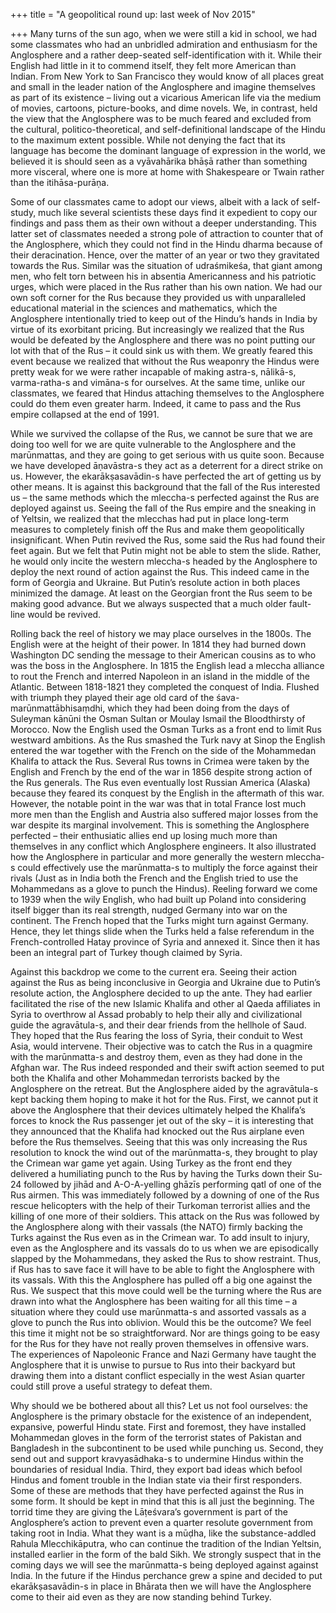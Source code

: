 +++
title = "A geopolitical round up: last week of Nov 2015"

+++
Many turns of the sun ago, when we were still a kid in school, we had
some classmates who had an unbridled admiration and enthusiasm for the
Anglosphere and a rather deep-seated self-identification with it. While
their English had little in it to commend itself, they felt more
American than Indian. From New York to San Francisco they would know of
all places great and small in the leader nation of the Anglosphere and
imagine themselves as part of its existence – living out a vicarious
American life via the medium of movies, cartoons, picture-books, and
dime novels. We, in contrast, held the view that the Anglosphere was to
be much feared and excluded from the cultural, politico-theoretical, and
self-definitional landscape of the Hindu to the maximum extent possible.
While not denying the fact that its language has become the dominant
language of expression in the world, we believed it is should seen as a
vyāvahārika bhāṣā rather than something more visceral, where one is more
at home with Shakespeare or Twain rather than the itihāsa-purāṇa.

Some of our classmates came to adopt our views, albeit with a lack of
self-study, much like several scientists these days find it expedient to
copy our findings and pass them as their own without a deeper
understanding. This latter set of classmates needed a strong pole of
attraction to counter that of the Anglosphere, which they could not find
in the Hindu dharma because of their deracination. Hence, over the
matter of an year or two they gravitated towards the Rus. Similar was
the situation of udraśmikeśa, that giant among men, who felt torn
between his in absentia Americanness and his patriotic urges, which were
placed in the Rus rather than his own nation. We had our own soft corner
for the Rus because they provided us with unparalleled educational
material in the sciences and mathematics, which the Anglosphere
intentionally tried to keep out of the Hindu’s hands in India by virtue
of its exorbitant pricing. But increasingly we realized that the Rus
would be defeated by the Anglosphere and there was no point putting our
lot with that of the Rus – it could sink us with them. We greatly feared
this event because we realized that without the Rus weaponry the Hindus
were pretty weak for we were rather incapable of making astra-s,
nālikā-s, varma-ratha-s and vimāna-s for ourselves. At the same time,
unlike our classmates, we feared that Hindus attaching themselves to the
Anglosphere could do them even greater harm. Indeed, it came to pass and
the Rus empire collapsed at the end of 1991.

While we survived the collapse of the Rus, we cannot be sure that we are
doing too well for we are quite vulnerable to the Anglosphere and the
marūnmattas, and they are going to get serious with us quite soon.
Because we have developed āṇavāstra-s they act as a deterrent for a
direct strike on us. However, the ekarākṣasavādin-s have perfected the
art of getting us by other means. It is against this background that the
fall of the Rus interested us – the same methods which the mleccha-s
perfected against the Rus are deployed against us. Seeing the fall of
the Rus empire and the sneaking in of Yeltsin, we realized that the
mlecchas had put in place long-term measures to completely finish off
the Rus and make them geopolitically insignificant. When Putin revived
the Rus, some said the Rus had found their feet again. But we felt that
Putin might not be able to stem the slide. Rather, he would only
incite the western mleccha-s headed by the Anglosphere to deploy the
next round of action against the Rus. This indeed came in the form of
Georgia and Ukraine. But Putin’s resolute action in both places
minimized the damage. At least on the Georgian front the Rus seem to be
making good advance. But we always suspected that a much older
fault-line would be revived.

Rolling back the reel of history we may place ourselves in the 1800s.
The English were at the height of their power. In 1814 they had burned
down Washington DC sending the message to their American cousins as to
who was the boss in the Anglosphere. In 1815 the English lead a mleccha
alliance to rout the French and interred Napoleon in an island in the
middle of the Atlantic. Between 1818-1821 they completed the conquest of
India. Flushed with triumph they played their age old card of the
śava-marūnmattābhisaṃdhi, which they had been doing from the days of
Suleyman kānūni the Osman Sultan or Moulay Ismail the Bloodthirsty of
Morocco. Now the English used the Osman Turks as a front end to limit
Rus westward ambitions. As the Rus smashed the Turk navy at Sinop the
English entered the war together with the French on the side of the
Mohammedan Khalifa to attack the Rus. Several Rus towns in Crimea were
taken by the English and French by the end of the war in 1856 despite
strong action of the Rus generals. The Rus even eventually lost Russian
America (Alaska) because they feared its conquest by the English in the
aftermath of this war. However, the notable point in the war was that in
total France lost much more men than the English and Austria also
suffered major losses from the war despite its marginal involvement.
This is something the Anglosphere perfected – their enthusiatic allies
end up losing much more than themselves in any conflict which
Anglosphere engineers. It also illustrated how the Anglosphere in
particular and more generally the western mleccha-s could effectively
use the marūnmatta-s to multiply the force against their rivals (Just as
in India both the French and the English tried to use the Mohammedans as
a glove to punch the Hindus). Reeling forward we come to 1939 when the
wily English, who had built up Poland into considering itself bigger
than its real strength, nudged Germany into war on the continent. The
French hoped that the Turks might turn against Germany. Hence, they let
things slide when the Turks held a false referendum in the
French-controlled Hatay province of Syria and annexed it. Since then it
has been an integral part of Turkey though claimed by Syria.

Against this backdrop we come to the current era. Seeing their action
against the Rus as being inconclusive in Georgia and Ukraine due to
Putin’s resolute action, the Anglosphere decided to up the ante. They
had earlier facilitated the rise of the new Islamic Khalifa and other al
Qaeda affiliates in Syria to overthrow al Assad probably to help their
ally and civilizational guide the agravātula-s, and their dear friends
from the hellhole of Saud. They hoped that the Rus fearing the loss of
Syria, their conduit to West Asia, would intervene. Their objective was
to catch the Rus in a quagmire with the marūnmatta-s and destroy them,
even as they had done in the Afghan war. The Rus indeed responded and
their swift action seemed to put both the Khalifa and other Mohammedan
terrorists backed by the Anglosphere on the retreat. But the Anglosphere
aided by the agravātula-s kept backing them hoping to make it hot for
the Rus. First, we cannot put it above the Anglosphere that their
devices ultimately helped the Khalifa’s forces to knock the Rus
passenger jet out of the sky – it is interesting that they announced
that the Khalifa had knocked out the Rus airplane even before the Rus
themselves. Seeing that this was only increasing the Rus resolution to
knock the wind out of the marūnmatta-s, they brought to play the Crimean
war game yet again. Using Turkey as the front end they delivered a
humiliating punch to the Rus by having the Turks down their Su-24
followed by jihād and A-O-A-yelling ghāzīs performing qatl of one of the
Rus airmen. This was immediately followed by a downing of one of the Rus
rescue helicopters with the help of their Turkoman terrorist allies and
the killing of one more of their soldiers. This attack on the Rus was
followed by the Anglosphere along with their vassals (the NATO) firmly
backing the Turks against the Rus even as in the Crimean war. To add
insult to injury, even as the Anglosphere and its vassals do to us when
we are episodically slapped by the Mohammedans, they asked the Rus to
show restraint. Thus, if Rus has to save face it will have to be able to
fight the Anglosphere with its vassals. With this the Anglosphere has
pulled off a big one against the Rus. We suspect that this move could
well be the turning where the Rus are drawn into what the Anglosphere
has been waiting for all this time – a situation where they could use
marūnmatta-s and assorted vassals as a glove to punch the Rus into
oblivion. Would this be the outcome? We feel this time it might not be
so straightforward. Nor are things going to be easy for the Rus for they
have not really proven themselves in offensive wars. The experiences of
Napoleonic France and Nazi Germany have taught the Anglosphere that it
is unwise to pursue to Rus into their backyard but drawing them into a
distant conflict especially in the west Asian quarter could still prove
a useful strategy to defeat them.

Why should we be bothered about all this? Let us not fool ourselves: the
Anglosphere is the primary obstacle for the existence of an independent,
expansive, powerful Hindu state. First and foremost, they have installed
Mohammedan gloves in the form of the terrorist states of Pakistan and
Bangladesh in the subcontinent to be used while punching us. Second,
they send out and support kravyasādhaka-s to undermine Hindus within the
boundaries of residual India. Third, they export bad ideas which befool
Hindus and foment trouble in the Indian state via their first
responders. Some of these are methods that they have perfected against
the Rus in some form. It should be kept in mind that this is all just
the beginning. The torrid time they are giving the Lāṭeśvara’s
government is part of the Anglosphere’s action to prevent even a quarter
resolute government from taking root in India. What they want is a
mūḍha, like the substance-addled Rahula Mlecchikāputra, who can
continue the tradition of the Indian Yeltsin, installed earlier in the
form of the bald Sikh. We strongly suspect that in the coming days we
will see the marūnmatta-s being deployed against against India. In the
future if the Hindus perchance grew a spine and decided to put
ekarākṣasavādin-s in place in Bhārata then we will have the
Anglosphere come to their aid even as they are now standing behind
Turkey.
